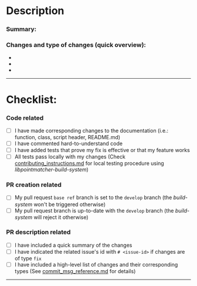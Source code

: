 # Description

### Summary:


### Changes and type of changes (quick overview):

-
-
-

---

# Checklist:

### Code related

- [ ] I have made corresponding changes to the documentation 
      (i.e.: function, class, script header, README.md)
- [ ] I have commented hard-to-understand code
- [ ] I have added tests that prove my fix is effective or that my feature works
- [ ] All tests pass locally with my changes 
      (Check [contributing_instructions.md](/doc/contributing/contributing_instructions.md) for local testing procedure using _libpointmatcher-build-system_)

### PR creation related

- [ ] My pull request `base ref` branch is set to the `develop` branch 
     (the _build-system_ won't be triggered otherwise)
- [ ] My pull request branch is up-to-date with the `develop` branch 
     (the _build-system_ will reject it otherwise)

### PR description related

- [ ] I have included a quick summary of the changes
- [ ] I have indicated the related issue's id with `# <issue-id>` if changes are of type `fix`
- [ ] I have included a high-level list of changes and their corresponding types
      (See [commit_msg_reference.md](/doc/contributing/commit_msg_reference.md) for details)

---
